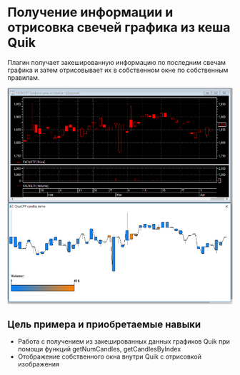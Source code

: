 # Получение информации и отрисовка свечей графика из кеша Quik #
Плагин получает закешированную информацию по последним свечам графика
и затем отрисовывает их в собственном окне по собственным правилам.

![Отображение свечей графика в собственном окне](doc/screenshot.png)

## Цель примера и приобретаемые навыки ##
 * Работа с получением из закешированных данных графиков Quik при помощи функций getNumCandles, getCandlesByIndex
 * Отображение собственного окна внутри Quik с отрисовкой изображения
 
 
